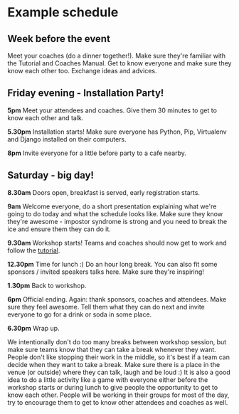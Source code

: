 # Example schedule

## Week before the event

Meet your coaches (do a dinner together!). Make sure they're familiar with the Tutorial and Coaches Manual. Get to know everyone and make sure they know each other too. Exchange ideas and advices.

## Friday evening - Installation Party!

__5pm__ Meet your attendees and coaches. Give them 30 minutes to get to know each other and talk.

__5.30pm__ Installation starts! Make sure everyone has Python, Pip, Virtualenv and Django installed on their computers.

__8pm__ Invite everyone for a little before party to a cafe nearby.

## Saturday - big day!

__8.30am__ Doors open, breakfast is served, early registration starts.

__9am__ Welcome everyone, do a short presentation explaining what we're going to do today and what the schedule looks like. Make sure they know they're awesome - impostor syndrome is strong and you need to break the ice and ensure them they can do it.

__9.30am__ Workshop starts! Teams and coaches should now get to work and follow the [tutorial](tutorial/README.html).

__12.30pm__ Time for lunch :) Do an hour long break. You can also fit some sponsors / invited speakers talks here. Make sure they're inspiring!

__1.30pm__ Back to workshop.

__6pm__ Official ending. Again: thank sponsors, coaches and attendees. Make sure they feel awesome. Tell them what they can do next and invite everyone to go for a drink or soda in some place.

__6.30pm__ Wrap up.

We intentionally don't do too many breaks between workshop session, but make sure teams know that they can take a break whenever they want. People don't like stopping their work in the middle, so it's best if a team can decide when they want to take a break. Make sure there is a place in the venue (or outside) where they can talk, laugh and be loud :) It is also a good idea to do a little activity like a game with everyone either before the workshop starts or during lunch to give people the opportunity to get to know each other. People will be working in their groups for most of the day, try to encourage them to get to know other attendees and coaches as well.

